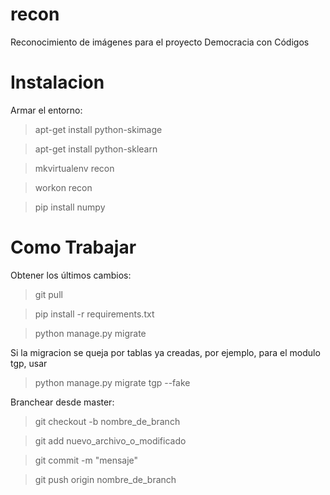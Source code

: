 recon
=====

Reconocimiento de imágenes para el proyecto Democracia con Códigos


Instalacion
===========

Armar el entorno:

> apt-get install python-skimage

> apt-get install python-sklearn

> mkvirtualenv recon

> workon recon

> pip install numpy


Como Trabajar
=============

Obtener los últimos cambios:

> git pull

> pip install -r requirements.txt

> python manage.py migrate

Si la migracion se queja por tablas ya creadas, por ejemplo, para el modulo tgp, usar

> python manage.py migrate tgp --fake 
 


Branchear desde master:

> git checkout -b nombre_de_branch

> git add nuevo_archivo_o_modificado

> git commit -m "mensaje"

> git push origin nombre_de_branch


